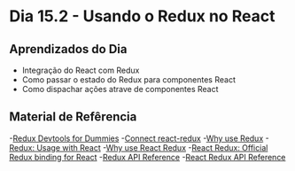 # Dia 15.2 - Usando o Redux no React

## Aprendizados do Dia

- Integração do React com Redux
- Como passar o estado do Redux para componentes React
- Como dispachar ações atrave de componentes React

## Material de Refêrencia

 -[Redux Devtools for Dummies](https://codeburst.io/redux-devtools-for-dummies-74566c597d7?gi=bb7a79fd2e9)
 -[Connect react-redux](https://react-redux.js.org/api/connect)
 -[Why use Redux](https://blog.logrocket.com/why-use-redux-reasons-with-clear-examples-d21bffd5835/)
 -[Redux: Usage with React](https://redux.js.org/tutorials/fundamentals/part-5-ui-react#usage-with-react)
 -[Why use React Redux](https://react-redux.js.org/introduction/why-use-react-redux)
 -[React Redux: Official Redux binding for React](https://react-redux.js.org/)
 -[Redux API Reference](https://redux.js.org/api/api-reference)
 -[React Redux API Reference](https://react-redux.js.org/api/connect#overview)

